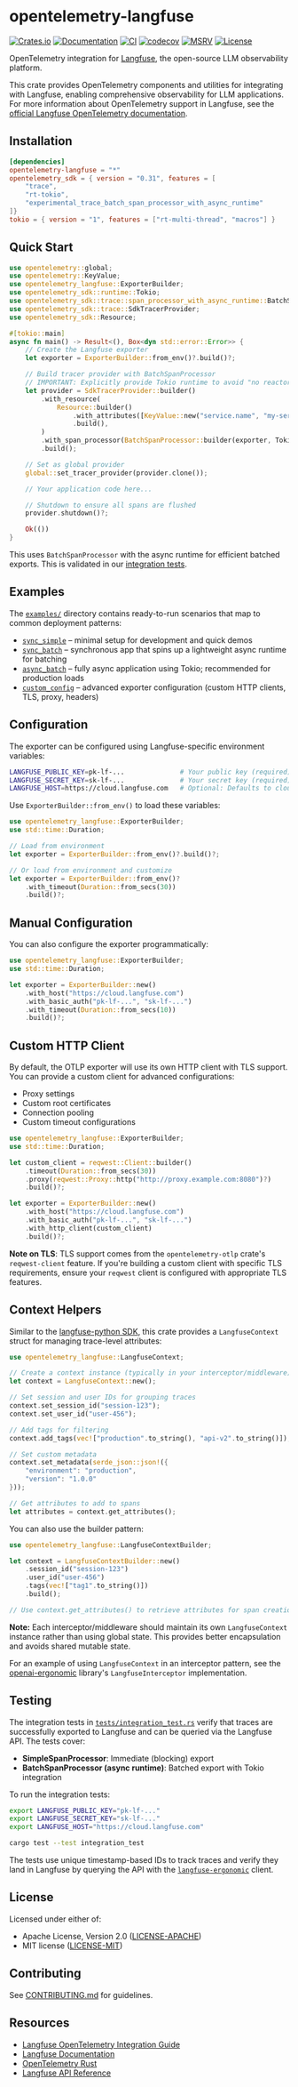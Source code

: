 # opentelemetry-langfuse

[![Crates.io](https://img.shields.io/crates/v/opentelemetry-langfuse.svg)](https://crates.io/crates/opentelemetry-langfuse)
[![Documentation](https://docs.rs/opentelemetry-langfuse/badge.svg)](https://docs.rs/opentelemetry-langfuse)
[![CI](https://github.com/genai-rs/opentelemetry-langfuse/workflows/CI/badge.svg)](https://github.com/genai-rs/opentelemetry-langfuse/actions)
[![codecov](https://codecov.io/gh/genai-rs/opentelemetry-langfuse/branch/main/graph/badge.svg)](https://codecov.io/gh/genai-rs/opentelemetry-langfuse)
[![MSRV](https://img.shields.io/badge/MSRV-1.82-blue)](https://blog.rust-lang.org/2024/10/17/Rust-1.82.0.html)
[![License](https://img.shields.io/crates/l/opentelemetry-langfuse)](./LICENSE-MIT)

OpenTelemetry integration for [Langfuse](https://langfuse.com), the open-source LLM observability platform.

This crate provides OpenTelemetry components and utilities for integrating with Langfuse, enabling comprehensive observability for LLM applications. For more information about OpenTelemetry support in Langfuse, see the [official Langfuse OpenTelemetry documentation](https://langfuse.com/integrations/native/opentelemetry).

## Installation

```toml
[dependencies]
opentelemetry-langfuse = "*"
opentelemetry_sdk = { version = "0.31", features = [
    "trace",
    "rt-tokio",
    "experimental_trace_batch_span_processor_with_async_runtime"
]}
tokio = { version = "1", features = ["rt-multi-thread", "macros"] }
```

## Quick Start

```rust
use opentelemetry::global;
use opentelemetry::KeyValue;
use opentelemetry_langfuse::ExporterBuilder;
use opentelemetry_sdk::runtime::Tokio;
use opentelemetry_sdk::trace::span_processor_with_async_runtime::BatchSpanProcessor;
use opentelemetry_sdk::trace::SdkTracerProvider;
use opentelemetry_sdk::Resource;

#[tokio::main]
async fn main() -> Result<(), Box<dyn std::error::Error>> {
    // Create the Langfuse exporter
    let exporter = ExporterBuilder::from_env()?.build()?;

    // Build tracer provider with BatchSpanProcessor
    // IMPORTANT: Explicitly provide Tokio runtime to avoid "no reactor running" panic
    let provider = SdkTracerProvider::builder()
        .with_resource(
            Resource::builder()
                .with_attributes([KeyValue::new("service.name", "my-service")])
                .build(),
        )
        .with_span_processor(BatchSpanProcessor::builder(exporter, Tokio).build())
        .build();

    // Set as global provider
    global::set_tracer_provider(provider.clone());

    // Your application code here...

    // Shutdown to ensure all spans are flushed
    provider.shutdown()?;

    Ok(())
}
```

This uses `BatchSpanProcessor` with the async runtime for efficient batched exports. This is validated in our [integration tests](tests/integration_test.rs).

## Examples

The [`examples/`](examples) directory contains ready-to-run scenarios that map to common deployment patterns:

- [`sync_simple`](examples/sync_simple.rs) – minimal setup for development and quick demos
- [`sync_batch`](examples/sync_batch.rs) – synchronous app that spins up a lightweight async runtime for batching
- [`async_batch`](examples/async_batch.rs) – fully async application using Tokio; recommended for production loads
- [`custom_config`](examples/custom_config.rs) – advanced exporter configuration (custom HTTP clients, TLS, proxy, headers)

## Configuration

The exporter can be configured using Langfuse-specific environment variables:

```bash
LANGFUSE_PUBLIC_KEY=pk-lf-...              # Your public key (required)
LANGFUSE_SECRET_KEY=sk-lf-...              # Your secret key (required)
LANGFUSE_HOST=https://cloud.langfuse.com   # Optional: Defaults to cloud instance
```

Use `ExporterBuilder::from_env()` to load these variables:

```rust
use opentelemetry_langfuse::ExporterBuilder;
use std::time::Duration;

// Load from environment
let exporter = ExporterBuilder::from_env()?.build()?;

// Or load from environment and customize
let exporter = ExporterBuilder::from_env()?
    .with_timeout(Duration::from_secs(30))
    .build()?;
```

## Manual Configuration

You can also configure the exporter programmatically:

```rust
use opentelemetry_langfuse::ExporterBuilder;
use std::time::Duration;

let exporter = ExporterBuilder::new()
    .with_host("https://cloud.langfuse.com")
    .with_basic_auth("pk-lf-...", "sk-lf-...")
    .with_timeout(Duration::from_secs(10))
    .build()?;
```

## Custom HTTP Client

By default, the OTLP exporter will use its own HTTP client with TLS support. You can provide a custom client for advanced configurations:
- Proxy settings
- Custom root certificates
- Connection pooling
- Custom timeout configurations

```rust
use opentelemetry_langfuse::ExporterBuilder;
use std::time::Duration;

let custom_client = reqwest::Client::builder()
    .timeout(Duration::from_secs(30))
    .proxy(reqwest::Proxy::http("http://proxy.example.com:8080")?)
    .build()?;

let exporter = ExporterBuilder::new()
    .with_host("https://cloud.langfuse.com")
    .with_basic_auth("pk-lf-...", "sk-lf-...")
    .with_http_client(custom_client)
    .build()?;
```

**Note on TLS**: TLS support comes from the `opentelemetry-otlp` crate's `reqwest-client` feature. If you're building a custom client with specific TLS requirements, ensure your `reqwest` client is configured with appropriate TLS features.

## Context Helpers

Similar to the [langfuse-python SDK](https://langfuse.com/docs/sdk/python#update-trace), this crate provides a `LangfuseContext` struct for managing trace-level attributes:

```rust
use opentelemetry_langfuse::LangfuseContext;

// Create a context instance (typically in your interceptor/middleware)
let context = LangfuseContext::new();

// Set session and user IDs for grouping traces
context.set_session_id("session-123");
context.set_user_id("user-456");

// Add tags for filtering
context.add_tags(vec!["production".to_string(), "api-v2".to_string()]);

// Set custom metadata
context.set_metadata(serde_json::json!({
    "environment": "production",
    "version": "1.0.0"
}));

// Get attributes to add to spans
let attributes = context.get_attributes();
```

You can also use the builder pattern:

```rust
use opentelemetry_langfuse::LangfuseContextBuilder;

let context = LangfuseContextBuilder::new()
    .session_id("session-123")
    .user_id("user-456")
    .tags(vec!["tag1".to_string()])
    .build();

// Use context.get_attributes() to retrieve attributes for span creation
```

**Note:** Each interceptor/middleware should maintain its own `LangfuseContext` instance rather than using global state. This provides better encapsulation and avoids shared mutable state.

For an example of using `LangfuseContext` in an interceptor pattern, see the [openai-ergonomic](https://github.com/genai-rs/openai-ergonomic) library's `LangfuseInterceptor` implementation.

## Testing

The integration tests in [`tests/integration_test.rs`](tests/integration_test.rs) verify that traces are successfully exported to Langfuse and can be queried via the Langfuse API. The tests cover:

- **SimpleSpanProcessor**: Immediate (blocking) export
- **BatchSpanProcessor (async runtime)**: Batched export with Tokio integration

To run the integration tests:

```bash
export LANGFUSE_PUBLIC_KEY="pk-lf-..."
export LANGFUSE_SECRET_KEY="sk-lf-..."
export LANGFUSE_HOST="https://cloud.langfuse.com"

cargo test --test integration_test
```

The tests use unique timestamp-based IDs to track traces and verify they land in Langfuse by querying the API with the [`langfuse-ergonomic`](https://github.com/cstrnt/langfuse-ergonomic) client.

## License

Licensed under either of:
- Apache License, Version 2.0 ([LICENSE-APACHE](LICENSE-APACHE))
- MIT license ([LICENSE-MIT](LICENSE-MIT))

## Contributing

See [CONTRIBUTING.md](CONTRIBUTING.md) for guidelines.

## Resources

- [Langfuse OpenTelemetry Integration Guide](https://langfuse.com/integrations/native/opentelemetry)
- [Langfuse Documentation](https://langfuse.com/docs)
- [OpenTelemetry Rust](https://github.com/open-telemetry/opentelemetry-rust)
- [Langfuse API Reference](https://api.reference.langfuse.com)
